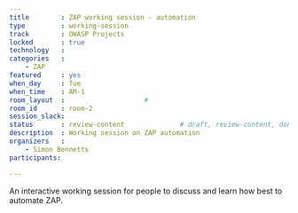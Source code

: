 ```yaml
---
title        : ZAP working session - automation
type         : working-session
track        : OWASP Projects
locked       : true
technology   :
categories   :
    - ZAP
featured     : yes
when_day     : Tue
when_time    : AM-1
room_layout  :                    #
room_id      : room-2
session_slack: 
status       : review-content              # draft, review-content, done
description  : Working session on ZAP automation
organizers   :
    - Simon Bennetts
participants:

---
```


An interactive working session for people to discuss and learn how best to automate ZAP.
